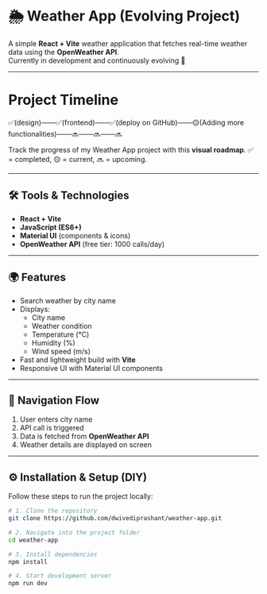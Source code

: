# 🌦️ Weather App (Evolving Project)

A simple **React + Vite** weather application that fetches real-time weather data using the **OpenWeather API**.  
Currently in development and continuously evolving 🚀

---
# Project Timeline 

✅(design)───✅(frontend)───✅(deploy on GitHub)───🟡(Adding more functionalities)───🔜───🔜───🔜

Track the progress of my Weather App project with this **visual roadmap**. ✅ = completed, 🟡 = current, 🔜 = upcoming.

---

## 🛠️ Tools & Technologies
- **React + Vite**  
- **JavaScript (ES6+)**  
- **Material UI** (components & icons)  
- **OpenWeather API** (free tier: 1000 calls/day)

---

## 🌍 Features
- Search weather by city name  
- Displays:  
  - City name  
  - Weather condition  
  - Temperature (°C)  
  - Humidity (%)  
  - Wind speed (m/s)  
- Fast and lightweight build with **Vite**  
- Responsive UI with Material UI components  

---

## 🚦 Navigation Flow
1. User enters city name  
2. API call is triggered  
3. Data is fetched from **OpenWeather API**  
4. Weather details are displayed on screen  

---

## ⚙️ Installation & Setup (DIY)
Follow these steps to run the project locally:

```bash
# 1. Clone the repository
git clone https://github.com/dwivediprashant/weather-app.git

# 2. Navigate into the project folder
cd weather-app

# 3. Install dependencies
npm install

# 4. Start development server
npm run dev
